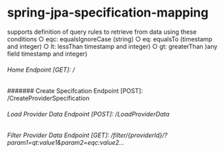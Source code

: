 # spring-jpa-specification-mapping
supports definition of query rules to retrieve from data using these conditions
○ eqc: equalsIgnoreCase (string)
○ eq: equalsTo (timestamp and integer)
○ lt: lessThan timestamp and integer)
○ gt: greaterThan )any field timestamp and integer)

###### Home Endpoint [GET]:   /
####### Create Specifcation Endpoint [POST]: /CreateProviderSpecification
###### Load Provider Data Endpoint [POST]:   /LoadProviderData
###### Filter Provider Data Endpoint [GET]: /filter/{providerId}/?param1=qt:value1&param2=eqc:value2...